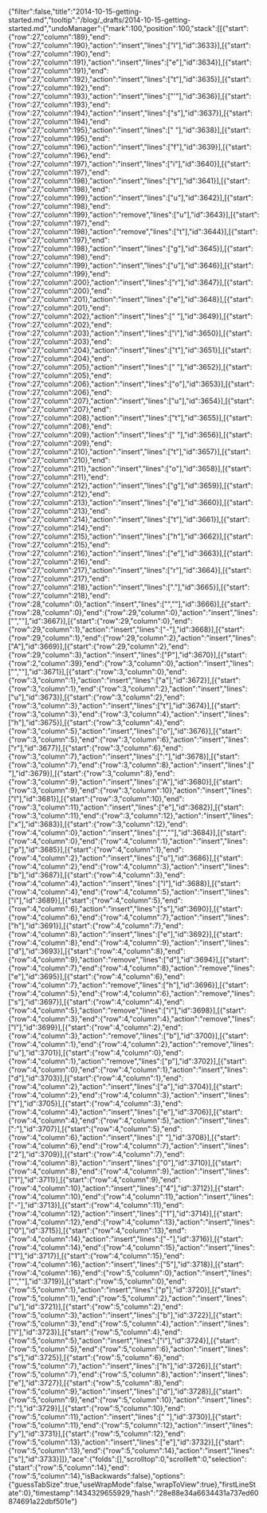 {"filter":false,"title":"2014-10-15-getting-started.md","tooltip":"/blog/_drafts/2014-10-15-getting-started.md","undoManager":{"mark":100,"position":100,"stack":[[{"start":{"row":27,"column":189},"end":{"row":27,"column":190},"action":"insert","lines":["l"],"id":3633}],[{"start":{"row":27,"column":190},"end":{"row":27,"column":191},"action":"insert","lines":["e"],"id":3634}],[{"start":{"row":27,"column":191},"end":{"row":27,"column":192},"action":"insert","lines":["t"],"id":3635}],[{"start":{"row":27,"column":192},"end":{"row":27,"column":193},"action":"insert","lines":["'"],"id":3636}],[{"start":{"row":27,"column":193},"end":{"row":27,"column":194},"action":"insert","lines":["s"],"id":3637}],[{"start":{"row":27,"column":194},"end":{"row":27,"column":195},"action":"insert","lines":[" "],"id":3638}],[{"start":{"row":27,"column":195},"end":{"row":27,"column":196},"action":"insert","lines":["f"],"id":3639}],[{"start":{"row":27,"column":196},"end":{"row":27,"column":197},"action":"insert","lines":["i"],"id":3640}],[{"start":{"row":27,"column":197},"end":{"row":27,"column":198},"action":"insert","lines":["t"],"id":3641}],[{"start":{"row":27,"column":198},"end":{"row":27,"column":199},"action":"insert","lines":["u"],"id":3642}],[{"start":{"row":27,"column":198},"end":{"row":27,"column":199},"action":"remove","lines":["u"],"id":3643}],[{"start":{"row":27,"column":197},"end":{"row":27,"column":198},"action":"remove","lines":["t"],"id":3644}],[{"start":{"row":27,"column":197},"end":{"row":27,"column":198},"action":"insert","lines":["g"],"id":3645}],[{"start":{"row":27,"column":198},"end":{"row":27,"column":199},"action":"insert","lines":["u"],"id":3646}],[{"start":{"row":27,"column":199},"end":{"row":27,"column":200},"action":"insert","lines":["r"],"id":3647}],[{"start":{"row":27,"column":200},"end":{"row":27,"column":201},"action":"insert","lines":["e"],"id":3648}],[{"start":{"row":27,"column":201},"end":{"row":27,"column":202},"action":"insert","lines":[" "],"id":3649}],[{"start":{"row":27,"column":202},"end":{"row":27,"column":203},"action":"insert","lines":["i"],"id":3650}],[{"start":{"row":27,"column":203},"end":{"row":27,"column":204},"action":"insert","lines":["t"],"id":3651}],[{"start":{"row":27,"column":204},"end":{"row":27,"column":205},"action":"insert","lines":[" "],"id":3652}],[{"start":{"row":27,"column":205},"end":{"row":27,"column":206},"action":"insert","lines":["o"],"id":3653}],[{"start":{"row":27,"column":206},"end":{"row":27,"column":207},"action":"insert","lines":["u"],"id":3654}],[{"start":{"row":27,"column":207},"end":{"row":27,"column":208},"action":"insert","lines":["t"],"id":3655}],[{"start":{"row":27,"column":208},"end":{"row":27,"column":209},"action":"insert","lines":[" "],"id":3656}],[{"start":{"row":27,"column":209},"end":{"row":27,"column":210},"action":"insert","lines":["t"],"id":3657}],[{"start":{"row":27,"column":210},"end":{"row":27,"column":211},"action":"insert","lines":["o"],"id":3658}],[{"start":{"row":27,"column":211},"end":{"row":27,"column":212},"action":"insert","lines":["g"],"id":3659}],[{"start":{"row":27,"column":212},"end":{"row":27,"column":213},"action":"insert","lines":["e"],"id":3660}],[{"start":{"row":27,"column":213},"end":{"row":27,"column":214},"action":"insert","lines":["t"],"id":3661}],[{"start":{"row":27,"column":214},"end":{"row":27,"column":215},"action":"insert","lines":["h"],"id":3662}],[{"start":{"row":27,"column":215},"end":{"row":27,"column":216},"action":"insert","lines":["e"],"id":3663}],[{"start":{"row":27,"column":216},"end":{"row":27,"column":217},"action":"insert","lines":["r"],"id":3664}],[{"start":{"row":27,"column":217},"end":{"row":27,"column":218},"action":"insert","lines":["."],"id":3665}],[{"start":{"row":27,"column":218},"end":{"row":28,"column":0},"action":"insert","lines":["",""],"id":3666}],[{"start":{"row":28,"column":0},"end":{"row":29,"column":0},"action":"insert","lines":["",""],"id":3667}],[{"start":{"row":29,"column":0},"end":{"row":29,"column":1},"action":"insert","lines":["-"],"id":3668}],[{"start":{"row":29,"column":1},"end":{"row":29,"column":2},"action":"insert","lines":["A"],"id":3669}],[{"start":{"row":29,"column":2},"end":{"row":29,"column":3},"action":"insert","lines":["P"],"id":3670}],[{"start":{"row":2,"column":39},"end":{"row":3,"column":0},"action":"insert","lines":["",""],"id":3671}],[{"start":{"row":3,"column":0},"end":{"row":3,"column":1},"action":"insert","lines":["a"],"id":3672}],[{"start":{"row":3,"column":1},"end":{"row":3,"column":2},"action":"insert","lines":["u"],"id":3673}],[{"start":{"row":3,"column":2},"end":{"row":3,"column":3},"action":"insert","lines":["t"],"id":3674}],[{"start":{"row":3,"column":3},"end":{"row":3,"column":4},"action":"insert","lines":["h"],"id":3675}],[{"start":{"row":3,"column":4},"end":{"row":3,"column":5},"action":"insert","lines":["o"],"id":3676}],[{"start":{"row":3,"column":5},"end":{"row":3,"column":6},"action":"insert","lines":["r"],"id":3677}],[{"start":{"row":3,"column":6},"end":{"row":3,"column":7},"action":"insert","lines":[":"],"id":3678}],[{"start":{"row":3,"column":7},"end":{"row":3,"column":8},"action":"insert","lines":[" "],"id":3679}],[{"start":{"row":3,"column":8},"end":{"row":3,"column":9},"action":"insert","lines":["A"],"id":3680}],[{"start":{"row":3,"column":9},"end":{"row":3,"column":10},"action":"insert","lines":["l"],"id":3681}],[{"start":{"row":3,"column":10},"end":{"row":3,"column":11},"action":"insert","lines":["e"],"id":3682}],[{"start":{"row":3,"column":11},"end":{"row":3,"column":12},"action":"insert","lines":["x"],"id":3683}],[{"start":{"row":3,"column":12},"end":{"row":4,"column":0},"action":"insert","lines":["",""],"id":3684}],[{"start":{"row":4,"column":0},"end":{"row":4,"column":1},"action":"insert","lines":["p"],"id":3685}],[{"start":{"row":4,"column":1},"end":{"row":4,"column":2},"action":"insert","lines":["u"],"id":3686}],[{"start":{"row":4,"column":2},"end":{"row":4,"column":3},"action":"insert","lines":["b"],"id":3687}],[{"start":{"row":4,"column":3},"end":{"row":4,"column":4},"action":"insert","lines":["l"],"id":3688}],[{"start":{"row":4,"column":4},"end":{"row":4,"column":5},"action":"insert","lines":["i"],"id":3689}],[{"start":{"row":4,"column":5},"end":{"row":4,"column":6},"action":"insert","lines":["s"],"id":3690}],[{"start":{"row":4,"column":6},"end":{"row":4,"column":7},"action":"insert","lines":["h"],"id":3691}],[{"start":{"row":4,"column":7},"end":{"row":4,"column":8},"action":"insert","lines":["e"],"id":3692}],[{"start":{"row":4,"column":8},"end":{"row":4,"column":9},"action":"insert","lines":["d"],"id":3693}],[{"start":{"row":4,"column":8},"end":{"row":4,"column":9},"action":"remove","lines":["d"],"id":3694}],[{"start":{"row":4,"column":7},"end":{"row":4,"column":8},"action":"remove","lines":["e"],"id":3695}],[{"start":{"row":4,"column":6},"end":{"row":4,"column":7},"action":"remove","lines":["h"],"id":3696}],[{"start":{"row":4,"column":5},"end":{"row":4,"column":6},"action":"remove","lines":["s"],"id":3697}],[{"start":{"row":4,"column":4},"end":{"row":4,"column":5},"action":"remove","lines":["i"],"id":3698}],[{"start":{"row":4,"column":3},"end":{"row":4,"column":4},"action":"remove","lines":["l"],"id":3699}],[{"start":{"row":4,"column":2},"end":{"row":4,"column":3},"action":"remove","lines":["b"],"id":3700}],[{"start":{"row":4,"column":1},"end":{"row":4,"column":2},"action":"remove","lines":["u"],"id":3701}],[{"start":{"row":4,"column":0},"end":{"row":4,"column":1},"action":"remove","lines":["p"],"id":3702}],[{"start":{"row":4,"column":0},"end":{"row":4,"column":1},"action":"insert","lines":["d"],"id":3703}],[{"start":{"row":4,"column":1},"end":{"row":4,"column":2},"action":"insert","lines":["a"],"id":3704}],[{"start":{"row":4,"column":2},"end":{"row":4,"column":3},"action":"insert","lines":["t"],"id":3705}],[{"start":{"row":4,"column":3},"end":{"row":4,"column":4},"action":"insert","lines":["e"],"id":3706}],[{"start":{"row":4,"column":4},"end":{"row":4,"column":5},"action":"insert","lines":[":"],"id":3707}],[{"start":{"row":4,"column":5},"end":{"row":4,"column":6},"action":"insert","lines":[" "],"id":3708}],[{"start":{"row":4,"column":6},"end":{"row":4,"column":7},"action":"insert","lines":["2"],"id":3709}],[{"start":{"row":4,"column":7},"end":{"row":4,"column":8},"action":"insert","lines":["0"],"id":3710}],[{"start":{"row":4,"column":8},"end":{"row":4,"column":9},"action":"insert","lines":["1"],"id":3711}],[{"start":{"row":4,"column":9},"end":{"row":4,"column":10},"action":"insert","lines":["4"],"id":3712}],[{"start":{"row":4,"column":10},"end":{"row":4,"column":11},"action":"insert","lines":["-"],"id":3713}],[{"start":{"row":4,"column":11},"end":{"row":4,"column":12},"action":"insert","lines":["1"],"id":3714}],[{"start":{"row":4,"column":12},"end":{"row":4,"column":13},"action":"insert","lines":["0"],"id":3715}],[{"start":{"row":4,"column":13},"end":{"row":4,"column":14},"action":"insert","lines":["-"],"id":3716}],[{"start":{"row":4,"column":14},"end":{"row":4,"column":15},"action":"insert","lines":["1"],"id":3717}],[{"start":{"row":4,"column":15},"end":{"row":4,"column":16},"action":"insert","lines":["5"],"id":3718}],[{"start":{"row":4,"column":16},"end":{"row":5,"column":0},"action":"insert","lines":["",""],"id":3719}],[{"start":{"row":5,"column":0},"end":{"row":5,"column":1},"action":"insert","lines":["p"],"id":3720}],[{"start":{"row":5,"column":1},"end":{"row":5,"column":2},"action":"insert","lines":["u"],"id":3721}],[{"start":{"row":5,"column":2},"end":{"row":5,"column":3},"action":"insert","lines":["b"],"id":3722}],[{"start":{"row":5,"column":3},"end":{"row":5,"column":4},"action":"insert","lines":["l"],"id":3723}],[{"start":{"row":5,"column":4},"end":{"row":5,"column":5},"action":"insert","lines":["i"],"id":3724}],[{"start":{"row":5,"column":5},"end":{"row":5,"column":6},"action":"insert","lines":["s"],"id":3725}],[{"start":{"row":5,"column":6},"end":{"row":5,"column":7},"action":"insert","lines":["h"],"id":3726}],[{"start":{"row":5,"column":7},"end":{"row":5,"column":8},"action":"insert","lines":["e"],"id":3727}],[{"start":{"row":5,"column":8},"end":{"row":5,"column":9},"action":"insert","lines":["d"],"id":3728}],[{"start":{"row":5,"column":9},"end":{"row":5,"column":10},"action":"insert","lines":[":"],"id":3729}],[{"start":{"row":5,"column":10},"end":{"row":5,"column":11},"action":"insert","lines":[" "],"id":3730}],[{"start":{"row":5,"column":11},"end":{"row":5,"column":12},"action":"insert","lines":["y"],"id":3731}],[{"start":{"row":5,"column":12},"end":{"row":5,"column":13},"action":"insert","lines":["e"],"id":3732}],[{"start":{"row":5,"column":13},"end":{"row":5,"column":14},"action":"insert","lines":["s"],"id":3733}]]},"ace":{"folds":[],"scrolltop":0,"scrollleft":0,"selection":{"start":{"row":5,"column":14},"end":{"row":5,"column":14},"isBackwards":false},"options":{"guessTabSize":true,"useWrapMode":false,"wrapToView":true},"firstLineState":0},"timestamp":1434329655929,"hash":"28e88e34a6634431a737ed60874691a22dbf501e"}